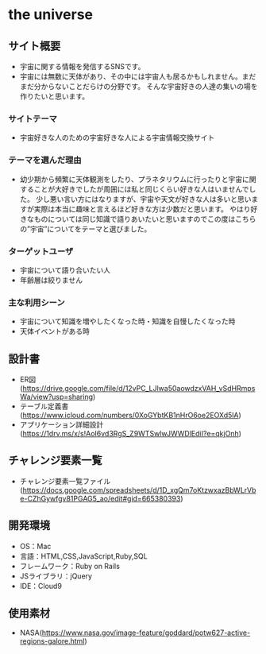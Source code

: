 # the universe

## サイト概要
- 宇宙に関する情報を発信するSNSです。
- 宇宙には無数に天体があり、その中には宇宙人も居るかもしれません。まだまだ分からないことだらけの分野です。
  そんな宇宙好きの人達の集いの場を作りたいと思います。


### サイトテーマ
- 宇宙好きな人のための宇宙好きな人による宇宙情報交換サイト

### テーマを選んだ理由
- 幼少期から頻繁に天体観測をしたり、プラネタリウムに行ったりと宇宙に関することが大好きでしたが周囲には私と同じくらい好きな人はいませんでした。
  少し悪い言い方にはなりますが、宇宙や天文が好きな人は多いと思いますが実際は本当に趣味と言えるほど好きな方は少数だと思います。
  やはり好きなものについては同じ知識で語りあいたいと思いますのでこの度はこちらの”宇宙”についてをテーマと選びました。

### ターゲットユーザ
- 宇宙について語り合いたい人
- 年齢層は絞りません

### 主な利用シーン
- 宇宙について知識を増やしたくなった時・知識を自慢したくなった時
- 天体イベントがある時

## 設計書
- ER図(https://drive.google.com/file/d/12vPC_LJlwa50aowdzxVAH_vSdHRmpsWa/view?usp=sharing)
- テーブル定義書(https://www.icloud.com/numbers/0XoGYbtKB1nHrO6oe2EOXd5lA)
- アプリケーション詳細設計(https://1drv.ms/x/s!AoI6vd3RgS_Z9WTSwlwJWWDlEdiI?e=qkjOnh)


## チャレンジ要素一覧
- チャレンジ要素一覧ファイル(https://docs.google.com/spreadsheets/d/1D_xgQm7oKtzwxazBbWLrVbe-CZhGywfgv81PGAG5_ao/edit#gid=665380393)

## 開発環境
- OS：Mac
- 言語：HTML,CSS,JavaScript,Ruby,SQL
- フレームワーク：Ruby on Rails
- JSライブラリ：jQuery
- IDE：Cloud9

## 使用素材
- NASA(https://www.nasa.gov/image-feature/goddard/potw627-active-regions-galore.html)